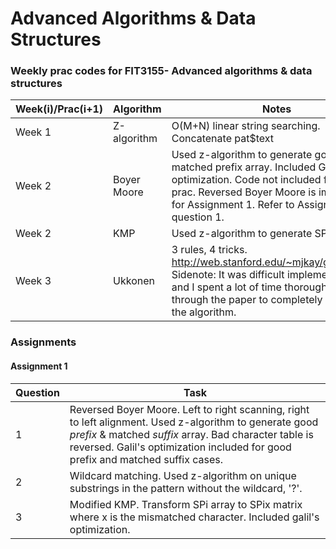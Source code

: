 # Advanced Algorithms & Data Structures
### Weekly prac codes for FIT3155- Advanced algorithms & data structures

| Week(i)/Prac(i+1) | Algorithm | Notes |
|-----------|-----------|-------|
| Week 1 | Z-algorithm | O(M+N) linear string searching. Concatenate pat$text |
| Week 2 | Boyer Moore | Used z-algorithm to generate good suffix & matched prefix array. Included Galil's optimization. Code not included for week 2 prac. Reversed Boyer Moore is implemented for Assignment 1. Refer to Assignment 1, question 1. |
| Week 2 | KMP | Used z-algorithm to generate SPi values | 
| Week 3 | Ukkonen | 3 rules, 4 tricks. http://web.stanford.edu/~mjkay/gusfield.pdf. Sidenote: It was difficult implementing this and I spent a lot of time thoroughly going through the paper to completely understand the algorithm. | 

### Assignments
#### Assignment 1 
| Question | Task |
|-------|--------|
| 1 | Reversed Boyer Moore. Left to right scanning, right to left alignment. Used z-algorithm to generate good *prefix* & matched *suffix* array. Bad character table is reversed. Galil's optimization included for good prefix and matched suffix cases. |
| 2 | Wildcard matching. Used z-algorithm on unique substrings in the pattern without the wildcard, '?'. |
| 3 | Modified KMP. Transform SPi array to SPix matrix where x is the mismatched character. Included galil's optimization. |


